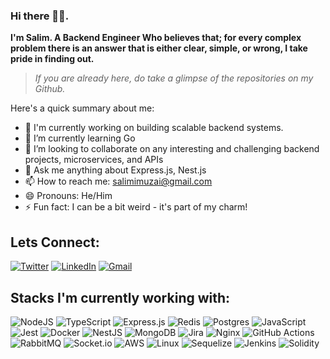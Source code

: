 ### Hi there 👋🏼.

**I'm Salim. A Backend Engineer Who believes that; for every complex problem there is an answer that is either clear, simple, or wrong, I take pride in finding out.**

> *If you are already here, do take a glimpse of the repositories on my Github.*

Here's a quick summary about me:
- 🔭 I'm currently working on building scalable backend systems.
- 🌱 I’m currently learning Go
- 👯 I’m looking to collaborate on any interesting and challenging backend projects, microservices, and APIs
- 💬 Ask me anything about Express.js, Nest.js
- 📫 How to reach me: [salimimuzai@gmail.com](mailto:salimimuzai@gmail.com)
- 😄 Pronouns: He/Him
- ⚡ Fun fact: I can be a bit weird - it's part of my charm!


## Lets Connect:
<a href="https://twitter.com/salimkarbm" target="_blank">![Twitter](https://img.shields.io/badge/Twitter-%231DA1F2.svg?style=for-the-badge&logo=Twitter&logoColor=white)</a>
<a href="https://www.linkedin.com/in/salimkarbim/" target="_blank">![LinkedIn](https://img.shields.io/badge/linkedin-%230077B5.svg?style=for-the-badge&logo=linkedin&logoColor=white)</a>
<a href="mailto:salimimuzai@gmail.com" target="_blank">![Gmail](https://img.shields.io/badge/Gmail-D14836?style=for-the-badge&logo=gmail&logoColor=white)</a>
 
 ## Stacks I'm currently working with:
 ![NodeJS](https://img.shields.io/badge/node.js-6DA55F?style=for-the-badge&logo=node.js&logoColor=white)
 ![TypeScript](https://img.shields.io/badge/typescript-%23007ACC.svg?style=for-the-badge&logo=typescript&logoColor=white)
 ![Express.js](https://img.shields.io/badge/express.js-%23404d59.svg?style=for-the-badge&logo=express&logoColor=%2361DAFB)
 ![Redis](https://img.shields.io/badge/redis-%23DD0031.svg?style=for-the-badge&logo=redis&logoColor=white)
 ![Postgres](https://img.shields.io/badge/postgres-%23316192.svg?style=for-the-badge&logo=postgresql&logoColor=white)
 ![JavaScript](https://img.shields.io/badge/javascript-%23323330.svg?style=for-the-badge&logo=javascript&logoColor=%23F7DF1E)
 ![Jest](https://img.shields.io/badge/-jest-%23C21325?style=for-the-badge&logo=jest&logoColor=white)
 ![Docker](https://img.shields.io/badge/docker-%230db7ed.svg?style=for-the-badge&logo=docker&logoColor=white)
 ![NestJS](https://img.shields.io/badge/nestjs-%23E0234E.svg?style=for-the-badge&logo=nestjs&logoColor=white)
 ![MongoDB](https://img.shields.io/badge/MongoDB-%234ea94b.svg?style=for-the-badge&logo=mongodb&logoColor=white)
 ![Jira](https://img.shields.io/badge/jira-%230A0FFF.svg?style=for-the-badge&logo=jira&logoColor=white)
 ![Nginx](https://img.shields.io/badge/nginx-%23009639.svg?style=for-the-badge&logo=nginx&logoColor=white)
 ![GitHub Actions](https://img.shields.io/badge/github%20actions-%232671E5.svg?style=for-the-badge&logo=githubactions&logoColor=white)
 ![RabbitMQ](https://img.shields.io/badge/Rabbitmq-FF6600?style=for-the-badge&logo=rabbitmq&logoColor=white)
 ![Socket.io](https://img.shields.io/badge/Socket.io-black?style=for-the-badge&logo=socket.io&badgeColor=010101)
 ![AWS](https://img.shields.io/badge/AWS-%23FF9900.svg?style=for-the-badge&logo=amazon-aws&logoColor=white)
 ![Linux](https://img.shields.io/badge/Linux-FCC624?style=for-the-badge&logo=linux&logoColor=black)
 ![Sequelize](https://img.shields.io/badge/Sequelize-52B0E7?style=for-the-badge&logo=Sequelize&logoColor=white)
 ![Jenkins](https://img.shields.io/badge/jenkins-%232C5263.svg?style=for-the-badge&logo=jenkins&logoColor=white)
 ![Solidity](https://img.shields.io/badge/Solidity-%23363636.svg?style=for-the-badge&logo=solidity&logoColor=white)

 
